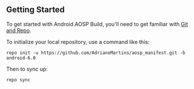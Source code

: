Getting Started
---------------

To get started with Android AOSP Build, you'll need to get
familiar with [Git and Repo](http://source.android.com/download/using-repo).

To initialize your local repository, use a command like this:

    repo init -u https://github.com/AdrianoMartins/aosp_manifest.git -b android-6.0

Then to sync up:

    repo sync
